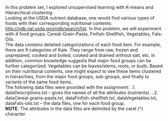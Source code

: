 In this problem set, I explored unsupervised learning with K-means and Hierarchical clustering.<br />
Looking at the USDA nutrient database, one would find various types of foods with their corresponding nutritional contents: http://ndb.nal.usda.gov/ndb/search/list. In this problem, we will experiment with 4 food groups: Cereal-Grain-Pasta, Finfish-Shellfish, Vegetables, Fats-Oils.<br />
The data contains detailed categorizations of each food item. For example, there are 9 categories of Kale. They range from raw, frozen and unprepared, cooked and boiled, cooked and drained without salt, etc. In addition, common knowledge suggests that major food groups can be further categorized. Vegetables can be leaves/stems, roots, or buds. Based on their nutritional contents, one might expect to see these items clustered in hierarchies, from the major food groups, sub-groups, and finally to variants of the same food items.<br />
The following data files were provided with the assignment:
..1. dataDescriptions.txt – gives the names of all the attributes (nutrients).
..2. dataCereal-grains-pasta.txt, dataFinfish-shellfish.txt, dataVegetables.txt, dataFats-oils.txt – the data files, one for each food group. <br />
**NOTE**: The attributes in the data files are delimited by the caret (^) character.
